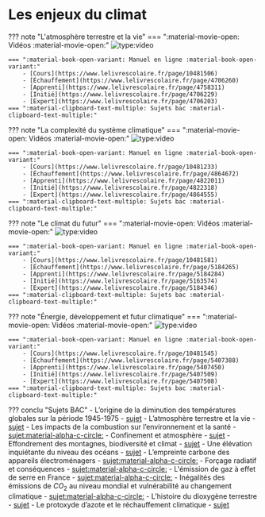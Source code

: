 # Les enjeux du climat

??? note "L'atmosphère terrestre et la vie"
    === ":material-movie-open: Vidéos :material-movie-open:"
        ![type:video](https://www.youtube.com/embed/Kg4xn9UsOPE)

    === ":material-book-open-variant: Manuel en ligne :material-book-open-variant:"
        - [Cours](https://www.lelivrescolaire.fr/page/10481506)
        - [Échauffement](https://www.lelivrescolaire.fr/page/4706260)
        - [Apprenti](https://www.lelivrescolaire.fr/page/4758311)
        - [Initié](https://www.lelivrescolaire.fr/page/4706229)
        - [Expert](https://www.lelivrescolaire.fr/page/4706203)
    === ":material-clipboard-text-multiple: Sujets bac :material-clipboard-text-multiple:"


??? note "La complexité du système climatique"
    === ":material-movie-open: Vidéos :material-movie-open:"
        ![type:video](https://www.youtube.com/embed/Ha40gjRrLW8)

    === ":material-book-open-variant: Manuel en ligne :material-book-open-variant:"
        - [Cours](https://www.lelivrescolaire.fr/page/10481233)
        - [Échauffement](https://www.lelivrescolaire.fr/page/4864672)
        - [Apprenti](https://www.lelivrescolaire.fr/page/4822011)
        - [Initié](https://www.lelivrescolaire.fr/page/4822318)
        - [Expert](https://www.lelivrescolaire.fr/page/4864555)
    === ":material-clipboard-text-multiple: Sujets bac :material-clipboard-text-multiple:"


??? note "Le climat du futur"
    === ":material-movie-open: Vidéos :material-movie-open:"
        ![type:video](https://www.youtube.com/embed/PY0VGQKzwmI)

    === ":material-book-open-variant: Manuel en ligne :material-book-open-variant:"
        - [Cours](https://www.lelivrescolaire.fr/page/10481581)
        - [Échauffement](https://www.lelivrescolaire.fr/page/5184265)
        - [Apprenti](https://www.lelivrescolaire.fr/page/5184284)
        - [Initié](https://www.lelivrescolaire.fr/page/5163574)
        - [Expert](https://www.lelivrescolaire.fr/page/5184346)
    === ":material-clipboard-text-multiple: Sujets bac :material-clipboard-text-multiple:"


??? note "Énergie, développement et futur climatique"
    === ":material-movie-open: Vidéos :material-movie-open:"
        ![type:video](https://www.youtube.com/embed/WjLoW_sUyU4)

    === ":material-book-open-variant: Manuel en ligne :material-book-open-variant:"
        - [Cours](https://www.lelivrescolaire.fr/page/10481545)
        - [Échauffement](https://www.lelivrescolaire.fr/page/5407388)
        - [Apprenti](https://www.lelivrescolaire.fr/page/5407450)
        - [Initié](https://www.lelivrescolaire.fr/page/5407509)
        - [Expert](https://www.lelivrescolaire.fr/page/5407508)
    === ":material-clipboard-text-multiple: Sujets bac :material-clipboard-text-multiple:"

??? conclu "Sujets BAC"
    - L’origine de la diminution des températures globales sur la période 1945-1975 - [sujet](/assets/sujets/es/term/AerosolsTemperature.pdf)
    - L’atmosphère terrestre et la vie - [sujet](/assets/sujets/es/term/AtmosphereTerrestreVie.pdf)
    - Les impacts de la combustion sur l’environnement et la santé - [sujet](/assets/sujets/es/term/CombustionSante.pdf)[:material-alpha-c-circle:](/assets/sujets/es/term/correction/correction-les-impacts-de-la-combustion-sur-lenvironnement-et-la-sante.pdf)
    - Confinement et atmosphère - [sujet](/assets/sujets/es/term/ConfinementAtmosphere.pdf)
    - Effondrement des montagnes, biodiversité et climat - [sujet](/assets/sujets/es/term/EffondrementMontagne.pdf)
    - Une élévation inquiétante du niveau des océans - [sujet](/assets/sujets/es/term/ElevationOceans.pdf)
    - L’empreinte carbone des appareils électroménagers - [sujet](/assets/sujets/es/term/EmpreinteCarbone.pdf)[:material-alpha-c-circle:](/assets/sujets/es/term/correction/correction-lempreinte-carbone-des-appareils-electromenagers.pdf)
    - Forçage radiatif et conséquences - [sujet](/assets/sujets/es/term/ForcageRadiatif.pdf)[:material-alpha-c-circle:](/assets/sujets/es/term/correction/correction-forcage-radiatif-et-consequences.pdf)
    - L'émission de gaz à effet de serre en France - [sujet](/assets/sujets/es/term/GESFrance.pdf)[:material-alpha-c-circle:](/assets/sujets/es/term/correction/correction-lemission-de-gaz-a-effet-de-serre-en-france.pdf)
    - Inégalités des émissions de $CO_2$ au niveau mondial et vulnérabilité au changement climatique - [sujet](/assets/sujets/es/term/InegalitesCO2.pdf)[:material-alpha-c-circle:](/assets/sujets/es/term/correction/correction-inegalites-des-emissions-de-dioxyde-de-carbone-au-niveau-mondial-et-vulnerabilite-au-changement-climatique.pdf)
    - L’histoire du dioxygène terrestre - [sujet](/assets/sujets/es/term/O2Terrestre.pdf)
    - Le protoxyde d’azote et le réchauffement climatique - [sujet](/assets/sujets/es/term/ProtoxydeAzote.pdf)

